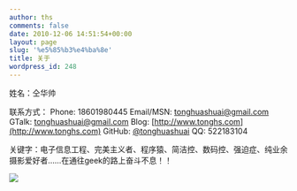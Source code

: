```yaml
---
author: ths
comments: false
date: 2010-12-06 14:51:54+00:00
layout: page
slug: '%e5%85%b3%e4%ba%8e'
title: 关于
wordpress_id: 248
---
```


姓名：仝华帅

联系方式：
Phone: 18601980445
Email/MSN: [tonghuashuai@gmail.com](mailto:tonghuashuai@gmail.com)
GTalk: tonghuashuai@gmail.com
Blog: [http://www.tonghs.com](http://www.tonghs.com)
GitHub: [@tonghuashuai](https://github.com/tonghuashuai)
QQ: 522183104

关键字：电子信息工程、完美主义者、程序猿、简洁控、数码控、强迫症、纯业余摄影爱好者……在通往geek的路上奋斗不息！！

![](http://tonghs.com/docs/resume.jpg)
